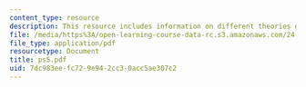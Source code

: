 ```yaml
---
content_type: resource
description: This resource includes information on different theories given by Davidson.
file: /media/https%3A/open-learning-course-data-rc.s3.amazonaws.com/24-251-introduction-to-philosophy-of-language-spring-2006/7dc983eefc729e942cc30acc5ae307c2_ps5.pdf
file_type: application/pdf
resourcetype: Document
title: ps5.pdf
uid: 7dc983ee-fc72-9e94-2cc3-0acc5ae307c2
---
```

